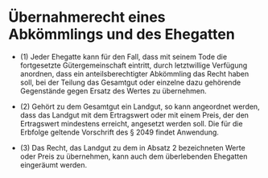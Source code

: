# Übernahmerecht eines Abkömmlings und des Ehegatten

- (1) Jeder Ehegatte kann für den Fall, dass mit seinem Tode die fortgesetzte Gütergemeinschaft eintritt, durch letztwillige Verfügung anordnen, dass ein anteilsberechtigter Abkömmling das Recht haben soll, bei der Teilung das Gesamtgut oder einzelne dazu gehörende Gegenstände gegen Ersatz des Wertes zu übernehmen.

- (2) Gehört zu dem Gesamtgut ein Landgut, so kann angeordnet werden, dass das Landgut mit dem Ertragswert oder mit einem Preis, der den Ertragswert mindestens erreicht, angesetzt werden soll. Die für die Erbfolge geltende Vorschrift des § 2049 findet Anwendung.

- (3) Das Recht, das Landgut zu dem in Absatz 2 bezeichneten Werte oder Preis zu übernehmen, kann auch dem überlebenden Ehegatten eingeräumt werden.

